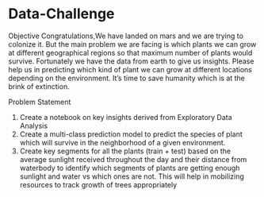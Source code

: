 # Data-Challenge
Objective 
Congratulations,We have landed on mars and we are trying to colonize it. But the main problem we are facing is which plants we can grow at different geographical regions so that maximum number of plants would survive. 
Fortunately we have the data from earth to give us insights. Please help us in predicting which kind of plant we can grow at different locations depending on the environment. 
It’s time to save humanity which is at the brink of extinction. 

Problem Statement
1. Create a notebook on key insights derived from Exploratory Data Analysis
2. Create a multi-class prediction model to predict the species of plant which will survive in the neighborhood of a given environment.
3. Create key segments for all the plants (train + test) based on the average sunlight received throughout the day and their distance from waterbody to identify which 
segments of plants are getting enough sunlight and water vs which ones are not. This will help in mobilizing resources to track growth of trees appropriately
